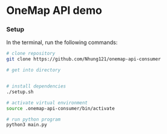 # OneMap API demo

### Setup

In the terminal, run the following commands:

```sh
# clone repository
git clone https://github.com/Nhung121/onemap-api-consumer

# get into directory


# install dependencies
./setup.sh

# activate virtual environment
source .onemap-api-consumer/bin/activate

# run python program
python3 main.py
```